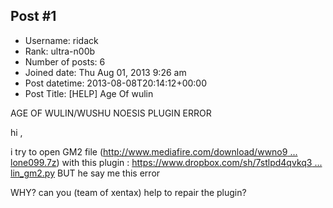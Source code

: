 ## Post #1
- Username: ridack
- Rank: ultra-n00b
- Number of posts: 6
- Joined date: Thu Aug 01, 2013 9:26 am
- Post datetime: 2013-08-08T20:14:12+00:00
- Post Title: [HELP]  Age Of  wulin

AGE OF WULIN/WUSHU NOESIS PLUGIN ERROR

hi ,

i try to open GM2 file ([http://www.mediafire.com/download/wwno9 ... lone099.7z](http://www.mediafire.com/download/wwno9m67wn2vkhc/clone099.7z))
 with this plugin : [https://www.dropbox.com/sh/7stlpd4qvkq3 ... lin_gm2.py](https://www.dropbox.com/sh/7stlpd4qvkq3096/KUKlbCpXGO/fmt_AgeOfWulin_gm2.py)
BUT he say me this error 
[](http://grabilla.com/03808-85fb18bb-9b3b-4678-bc38-23f47da764f5.html)

WHY?
can you (team of xentax) help to repair the plugin?
